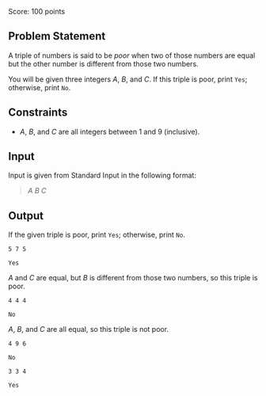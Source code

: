 Score: $100$ points

## Problem Statement

A triple of numbers is said to be *poor* when two of those numbers are equal but the other number is different from those two numbers.

You will be given three integers $A$, $B$, and $C$. If this triple is poor, print `Yes`; otherwise, print `No`.

## Constraints

- $A$, $B$, and $C$ are all integers between $1$ and $9$ (inclusive).

## Input

Input is given from Standard Input in the following format:

> $A$ $B$ $C$

## Output

If the given triple is poor, print `Yes`; otherwise, print `No`.

```input1
5 7 5
```

```output1
Yes
```

$A$ and $C$ are equal, but $B$ is different from those two numbers, so this triple is poor.

```input2
4 4 4
```

```output2
No
```

$A$, $B$, and $C$ are all equal, so this triple is not poor.

```input3
4 9 6
```

```output3
No
```

```input4
3 3 4
```

```output4
Yes
```